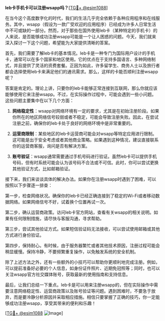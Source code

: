 **leb卡手机卡可以注册wsapp吗？**[[TG💪+ @esim1088](https://t.me/s/esim1088)]

在当今这个高度数字化的时代，我们的生活几乎完全依赖于各种应用程序和在线服务。其中，wsapp（假设为一款广受欢迎的应用程序）已经成为许多人日常生活中不可或缺的一部分。然而，对于那些在国外使用leb卡（某种特定的手机卡）的人来说，是否能够成功注册wsapp可能是一个让人困惑的问题。今天，我们就来深入探讨一下这个问题，希望能为大家提供清晰的答案。

首先，我们需要了解leb卡的基本情况。leb卡是一种专门为国际用户设计的手机卡，通常可以在多个国家和地区使用。它的优点在于支持多国语言、多种网络制式，并且提供了灵活的资费套餐。正因为如此，许多留学生、商务人士以及旅行者都会选择使用leb卡来满足他们的通讯需求。那么，这样的卡能否顺利注册wsapp呢？

答案是肯定的。理论上讲，只要你的leb卡能够正常连接到互联网，那么你就应该能够使用它来注册wsapp。不过，在实际操作过程中，可能会遇到一些小问题。这些问题主要集中在以下几个方面：

1. **网络稳定性**：wsapp对网络环境有一定的要求，尤其是在初始注册阶段。如果你所在的地区网络信号较弱或者不稳定，可能会导致注册失败。因此，在尝试注册之前，确保你的leb卡处于良好的网络环境中是非常重要的。

2. **运营商限制**：某些地区的leb卡运营商可能会对wsapp等特定应用进行限制。这可能是出于安全考虑或者其他商业策略。如果遇到这种情况，建议直接联系你的运营商客服，询问是否有解决方案。

3. **账号验证**：wsapp通常需要通过手机号码进行验证。虽然leb卡可以提供手机号码，但有时系统可能会认为该号码不合法或不可信。此时，你可以尝试更换其他验证方式，比如邮箱验证。

接下来，我们来谈谈具体的解决办法。如果你在注册wsapp时遇到了困难，可以按照以下步骤逐一排查：

第一步，检查网络状况。确保你的leb卡已经正确连接到了稳定的Wi-Fi或者移动数据网络。如果网络信号不好，试着换个位置再试一次。

第二步，确认运营商政策。访问leb卡官方网站，查看有关wsapp的相关说明。如果有任何限制措施，请尽快与客服沟通，寻求帮助。

第三步，尝试其他验证方式。如果短信验证码无法接收，可以尝试使用邮箱或其他方式进行身份验证。

第四步，保持耐心。有时候，由于服务器繁忙或者其他技术原因，注册过程可能会稍显缓慢。保持冷静，不要频繁重复操作，以免触发系统的安全机制。

除了上述方法之外，还有一些额外的小技巧可以帮助你更顺利地完成注册。例如，可以提前准备好必要的个人信息，如身份证件照片、近期免冠照等；同时，也可以关注wsapp官方社交媒体账号，获取最新的使用指南和支持信息。

最后，让我们总结一下重点。leb卡是可以用来注册wsapp的，但在实际操作中需要注意网络稳定性、运营商政策以及账号验证等问题。遇到困难时，不要急于放弃，而是要冷静分析原因并采取相应措施。相信只要掌握了正确的技巧，你一定能够成功注册wsapp，享受其带来的便利和乐趣！

[[TG💪+ @esim1088](https://t.me/s/esim1088) ![Image](https://i.postimg.cc/4NQfJmqS/Snipaste-2025-05-13-00-14-12.png)]